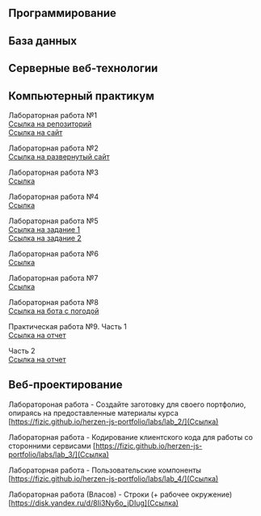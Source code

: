 ## Программирование
## База данных
## Серверные веб-технологии

## Компьютерный практикум
Лабораторная работа №1  
[Ссылка на репозиторий](https://github.com/elyakkos/portfoliokp)  
[Ссылка на сайт](https://elyakkos.github.io/portfoliokp/)

Лабораторная работа №2  
[Ссылка на развернутый сайт](https://elyakkos.github.io/portfoliogit/)
  
Лабораторная работа №3  
[Ссылка](https://docs.google.com/document/d/1ay7Vxvys-YVbZMdFe3kaweCK5X7e53XGKdgTbUJwUNE/edit)

Лабораторная работа №4  
[Ссылка](https://docs.google.com/document/d/1iSqYkNMfVK4cF7riIEIeab2TIhq0INv429ZLTSmQuJQ/edit)

Лабораторная работа №5  
[Ссылка на задание 1](https://replit.com/@elkostylevaa/KP-LR5-1)  
[Ссылка на задание 2](https://replit.com/@elkostylevaa/KP-LR5-2#main.py)

Лабораторная работа №6  
[Ссылка](https://replit.com/@elkostylevaa/LR6-CP#main.py)

Лабораторная работа №7  
[Ссылка](https://replit.com/@elkostylevaa/lr7-kp)

Лабораторная работа №8  
[Ссылка на бота с погодой](https://t.me/comppr_bot)

Практическая работа №9. Часть 1  
[Ссылка на отчет](https://disk.yandex.ru/i/FH9KRKORhkBIrw)

Часть 2  
[Ссылка на отчет](https://disk.yandex.ru/i/SU1zF_ce3Cm6bA)


## Веб-проектирование

Лаборатороная работа - Создайте заготовку для своего портфолио, опираясь на предоставленные материалы курса
[https://fizic.github.io/herzen-js-portfolio/labs/lab_2/](Ссылка)

Лабораторная работа - Кодирование клиентского кода для работы со сторонними сервисами
[https://fizic.github.io/herzen-js-portfolio/labs/lab_3/](Ссылка)

Лабораторная работа - Пользовательские компоненты
[https://fizic.github.io/herzen-js-portfolio/labs/lab_4/](Ссылка)

Лабораторная работа (Власов) - Строки (+ рабочее окружение)
[https://disk.yandex.ru/d/8Ii3Ny6o_jDIug](Ссылка)

